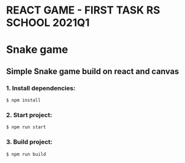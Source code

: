 # REACT GAME - FIRST TASK RS SCHOOL 2021Q1

# Snake game

## Simple Snake game build on react and canvas

### 1. Install dependencies:

```
$ npm install
```

### 2. Start project:

```
$ npm run start
```

### 3. Build project:

```
$ npm run build
```
